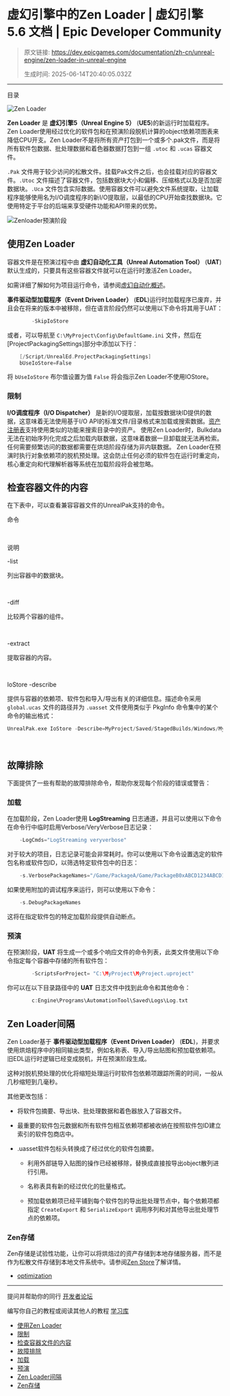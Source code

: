 # 虚幻引擎中的Zen Loader | 虚幻引擎 5.6 文档 | Epic Developer Community

> 原文链接: https://dev.epicgames.com/documentation/zh-cn/unreal-engine/zen-loader-in-unreal-engine
> 
> 生成时间: 2025-06-14T20:40:05.032Z

---

目录

![Zen Loader](https://dev.epicgames.com/community/api/documentation/image/1278ac42-4216-40ae-b1ea-bf8cf2bd4092?resizing_type=fill&width=1920&height=335)

**Zen Loader** 是 **虚幻引擎5（Unreal Engine 5）** (**UE5**)的新运行时加载程序。Zen Loader使用经过优化的软件包和在预演阶段脱机计算的object依赖项图表来降低CPU开支。Zen Loader不是将所有资产打包到一个或多个.pak文件，而是将所有软件包数据、批处理数据和着色器数据打包到一组 `.utoc` 和 `.ucas` 容器文件。

`.Pak` 文件用于较少访问的松散文件。挂载Pak文件之后，也会挂载对应的容器文件。`.Utoc` 文件描述了容器文件，包括数据块大小和偏移、压缩格式以及是否加密数据块。`.Uca` 文件包含实际数据。使用容器文件可以避免文件系统提取，让加载程序能够使用名为I/O调度程序的新I/O提取层，以最低的CPU开始查找数据块。它使用特定于平台的后端来享受硬件功能和API带来的优势。

![Zenloader预演阶段](https://d1iv7db44yhgxn.cloudfront.net/documentation/images/bba76380-dcda-42a0-a44c-87ae33cc59ad/zenloaderstagephases.png)

## 使用Zen Loader

容器文件是在预演过程中由 **虚幻自动化工具（Unreal Automation Tool）** (**UAT**)默认生成的，只要具有这些容器文件就可以在运行时激活Zen Loader。

如需详细了解如何为项目运行命令，请参阅[虚幻自动化概述](/documentation/zh-cn/unreal-engine/unreal-automation-tool-overview-for-unreal-engine)。

**事件驱动型加载程序（Event Driven Loader）** (**EDL**)运行时加载程序已废弃，并且会在将来的版本中被移除，但在语言阶段仍然可以使用以下命令将其用于UAT：

```cpp
		-SkipIoStore

```

或者，可以导航至 `C:\MyProject\Config\DefaultGame.ini` 文件，然后在\[ProjectPackagingSettings\]部分中添加以下行：

```cpp
	[/Script/UnrealEd.ProjectPackagingSettings]
	bUseIoStore=False

```

将 `bUseIoStore` 布尔值设置为值 `False` 将会指示Zen Loader不使用IOStore。

### 限制

**I/O调度程序（I/O Dispatcher）** 是新的I/O提取层，加载按数据块ID提供的数据，这意味着无法使用基于I/O API的标准文件/目录格式来加载或搜索数据。[资产注册表](/documentation/zh-cn/unreal-engine/asset-registry-in-unreal-engine)支持使用类似的功能来搜索目录中的资产。 使用Zen Loader时，Bulkdata无法在初始序列化完成之后加载内联数据，这意味着数据一旦卸载就无法再检索。任何需要频繁访问的数据都需要在烘焙阶段存储为非内联数据。 Zen Loader在预演时执行对象依赖项的脱机预处理。这会防止任何必须的软件包在运行时重定向，核心重定向和代理解析器等系统在加载阶段将会被忽略。

## 检查容器文件的内容

在下表中，可以查看兼容容器文件的UnrealPak支持的命令。

命令

 

说明

\-list

列出容器中的数据块。

 

\-diff

比较两个容器的组件。

 

\-extract

提取容器的内容。

 

IoStore -describe

提供与容器的依赖项、软件包和导入/导出有关的详细信息。描述命令采用 `global.ucas` 文件的路径并为 `.uasset` 文件使用类似于 PkgInfo 命令集中的某个命令的输出格式：

```cpp
UnrealPak.exe IoStore -Describe=MyProject/Saved/StagedBuilds/Windows/MyProject/Content/Paks/Global.ucas -DumpToFile=Output.txt -CryptoKeys=MyProject/Saved/Cooked/Windows/MyProject/Metadata/Crypto.jsonactive_button_content
```

 

## 故障排除

下面提供了一些有帮助的故障排除命令，帮助你发现每个阶段的错误或警告：

### 加载

在加载阶段，Zen Loader使用 **LogStreaming** 日志通道，并且可以使用以下命令在命令行中临时启用Verbose/VeryVerbose日志记录：

```cpp
	-LogCmds="LogStreaming veryverbose"

```

对于较大的项目，日志记录可能会非常耗时。你可以使用以下命令设置选定的软件包名称或软件包ID，以筛选特定软件包中的日志：

```cpp
	-s.VerbosePackageNames="/Game/PackageA/Game/PackageB0xABCD1234ABCD1234"

```

如果使用附加的调试程序来运行，则可以使用以下命令：

```cpp
	-s.DebugPackageNames

```

这将在指定软件包的特定加载阶段提供自动断点。

### 预演

在预演阶段，**UAT** 将生成一个或多个响应文件的命令列表，此类文件使用以下命令指定每个容器中存储的所有软件包：

```cpp
		-ScriptsForProject= "C:\MyProject\MyProject.uproject"

```

你可以在以下目录路径中的 **UAT** 日志文件中找到此命令和其他命令：

```cpp
		c:Engine\Programs\AutomationTool\Saved\Logs\Log.txt

```

## Zen Loader间隔

Zen Loader基于 **事件驱动型加载程序（Event Driven Loader）** (**EDL**)，并要求使用烘焙程序中的相同输出类型，例如名称表、导入/导出贴图和预加载依赖项。旧EDL运行时逻辑已经变成脱机，并在预演阶段生成。

这种对脱机预处理的优化将缩短处理运行时软件包依赖项跟踪所需的时间，一般从几秒缩短到几毫秒。

其他更改包括：

-   将软件包摘要、导出块、批处理数据和着色器放入了容器文件。
    
-   最重要的软件包元数据和所有软件包相互依赖项都被收纳在按照软件包ID建立索引的软件包商店中。
    
-   .uasset软件包标头转换成了经过优化的软件包摘要。
    
    -   利用外部链导入贴图的操作已经被移除，替换成直接按导出object散列进行引用。
        
    -   名称表具有新的经过优化的批量格式。
        
    -   预加载依赖项已经平铺到每个软件包的导出批处理节点中，每个依赖项都指定 `CreateExport` 和 `SerializeExport` 调用序列和对其他导出批处理节点的依赖项。
        

### Zen存储

Zen存储是试验性功能，让你可以将烘焙过的资产存储到本地存储服务器，而不是作为松散文件存储到本地文件系统中。请参阅[Zen Store](/documentation/404)了解详情。

-   [optimization](https://dev.epicgames.com/community/search?query=optimization)

* * *

提问并帮助你的同行 [开发者论坛](https://forums.unrealengine.com/categories?tag=unreal-engine)

编写你自己的教程或阅读其他人的教程 [学习库](https://dev.epicgames.com/community/unreal-engine/learning)

-   [使用Zen Loader](/documentation/zh-cn/unreal-engine/zen-loader-in-unreal-engine#%E4%BD%BF%E7%94%A8zenloader)
-   [限制](/documentation/zh-cn/unreal-engine/zen-loader-in-unreal-engine#%E9%99%90%E5%88%B6)
-   [检查容器文件的内容](/documentation/zh-cn/unreal-engine/zen-loader-in-unreal-engine#%E6%A3%80%E6%9F%A5%E5%AE%B9%E5%99%A8%E6%96%87%E4%BB%B6%E7%9A%84%E5%86%85%E5%AE%B9)
-   [故障排除](/documentation/zh-cn/unreal-engine/zen-loader-in-unreal-engine#%E6%95%85%E9%9A%9C%E6%8E%92%E9%99%A4)
-   [加载](/documentation/zh-cn/unreal-engine/zen-loader-in-unreal-engine#%E5%8A%A0%E8%BD%BD)
-   [预演](/documentation/zh-cn/unreal-engine/zen-loader-in-unreal-engine#%E9%A2%84%E6%BC%94)
-   [Zen Loader间隔](/documentation/zh-cn/unreal-engine/zen-loader-in-unreal-engine#zenloader%E9%97%B4%E9%9A%94)
-   [Zen存储](/documentation/zh-cn/unreal-engine/zen-loader-in-unreal-engine#zen%E5%AD%98%E5%82%A8)